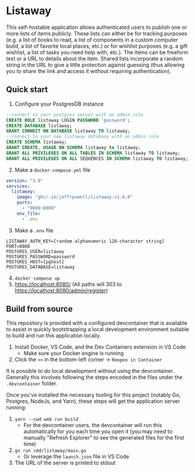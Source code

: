 # Listaway

This self-hostable application allows authenticated users to publish one or more lists of items publicly. These lists can either be for tracking purposes (e.g. a list of books to read, a list of components in a custom computer build, a list of favorite local places, etc.) or for wishlist purposes (e.g. a gift wishlist, a list of tasks you need help with, etc.). The items can be freeform text or a URL to details about the item. Shared lists incorporate a random string in the URL to give a little protection against guessing (thus allowing you to share the link and access it without requiring authentication).

## Quick start

1. Configure your PostgresDB instance
```sql
--connect to your postgres server with an admin role
CREATE ROLE listaway LOGIN PASSWORD 'password';
CREATE DATABASE listaway;
GRANT CONNECT ON DATABASE listaway TO listaway;
--connect to your new listaway database with an admin role
CREATE SCHEMA listaway;
GRANT CREATE, USAGE ON SCHEMA listaway to listaway;
GRANT ALL PRIVILEGES ON ALL TABLES IN SCHEMA listaway TO listaway;
GRANT ALL PRIVILEGES ON ALL SEQUENCES IN SCHEMA listaway TO listaway;

```
2. Make a `docker-compose.yml` file
```yaml
version: "3.9"
services:
  listaway:
    image: "ghcr.io/jeffrpowell/listaway:v1.6.0"
    ports:
      - "8080:8080"
    env_file:
      - .env
```
3. Make a `.env` file
```
LISTAWAY_AUTH_KEY=[random alphanumeric 128-character string]
PORT=8080
POSTGRES_USER=listaway
POSTGRES_PASSWORD=password
POSTGRES_HOST=[pghost]
POSTGRES_DATABASE=listaway
```
4. `docker compose up`
5. [https://localhost:8080/](https://localhost:8080/) (All paths will 303 to [https://localhost:8080/admin/register](https://localhost:8080/admin/register))


## Build from source
This repository is provided with a configured devcontainer that is available to assist in quickly bootstrapping a local development environment suitable to build and run this application locally. 

1. Install Docker, VS Code, and the Dev Containers extension in VS Code
    * Make sure your Docker engine is running
2. Click the `><` in the bottom-left corner -> `Reopen in Container`

It is possible to do local development without using the devcontainer. Generally this involves following the steps encoded in the files under the `.devcontainer` folder.

Once you've installed the necessary tooling for this project (notably Go, Postgres, NodeJs, and Yarn), these steps will get the application server running:

1. `yarn --cwd web run build`
    * For the devcontainer users, the devcontainer will run this automatically for you each time you open it (you may need to manually "Refresh Explorer" to see the generated files for the first time)
2. `go run cmd/listaway/main.go`
    * Or leverage the `launch.json` file in VS Code
3. The URL of the server is printed to stdout
